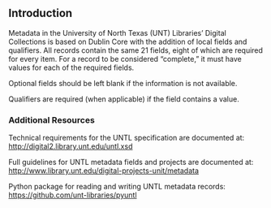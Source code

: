 ## Introduction
Metadata in the University of North Texas (UNT) Libraries’ Digital Collections is based on Dublin Core with the addition of local fields and qualifiers.  All records contain the same 21 fields, eight of which are required for every item.  For a record to be considered “complete,” it must have values for each of the required fields.

Optional fields should be left blank if the information is not available.

Qualifiers are required (when applicable) if the field contains a value.


### Additional Resources
Technical requirements for the UNTL specification are documented at: http://digital2.library.unt.edu/untl.xsd

Full guidelines for UNTL metadata fields and projects are documented at: http://www.library.unt.edu/digital-projects-unit/metadata

Python package for reading and writing UNTL metadata records:
https://github.com/unt-libraries/pyuntl
